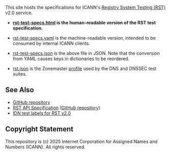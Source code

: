 This site hosts the specifications for ICANN's [Registry System Testing
(RST)](https://icann.org/resources/registry-system-testing-v2.0) v2.0 service.

* **[rst-test-specs.html](rst-test-specs.html)
  is the human-readable version of the RST test specification.**

* [rst-test-specs.yaml](rst-test-specs.yaml)
  is the machine-readable version, intended to be consumed by internal ICANN
  clients.

* [rst-test-specs.json](rst-test-specs.json)
  is the above file in JSON. Note that the conversion from YAML causes keys in
  dictionaries to be reordered.

* [rst.json](rst.json) is the Zonemaster
  [profile](https://github.com/zonemaster/zonemaster/blob/master/docs/public/configuration/profiles.md)
  used by the DNS and DNSSEC test suites.

## See Also

* [GitHub repository](https://github.com/icann/rst-test-specs/)
* [RST API Specification](https://icann.github.io/rst-api-spec) ([GitHub repository](https://github.com/icann/rst-api-spec))
* [IDN test labels for RST v2.0](https://github.com/icann/rst-idn-test-labels)

## Copyright Statement

This repository is (c) 2025 Internet Corporation for Assigned Names and Numbers (ICANN). All rights reserved.
